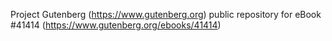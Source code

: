 Project Gutenberg (https://www.gutenberg.org) public repository for eBook #41414 (https://www.gutenberg.org/ebooks/41414)
